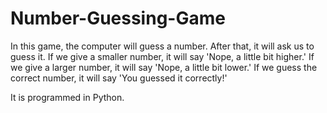 # Number-Guessing-Game
In this game, the computer will guess a number. After that, it will ask us to guess it. If we give a smaller number, it will say 'Nope, a little bit higher.' If we give a larger number, it will say 'Nope, a little bit lower.' If we guess the correct number, it will say 'You guessed it correctly!'

It is programmed in Python.

